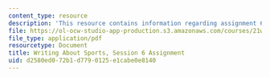 ```yaml
---
content_type: resource
description: 'This resource contains information regarding assignment 6. '
file: https://ol-ocw-studio-app-production.s3.amazonaws.com/courses/21w-015-writing-and-rhetoric-writing-about-sports-fall-2013/d2580ed072b1d7790125e1cabe0e8140_MIT21W_015F13_Assignment6.pdf
file_type: application/pdf
resourcetype: Document
title: Writing About Sports, Session 6 Assignment
uid: d2580ed0-72b1-d779-0125-e1cabe0e8140
---
```

